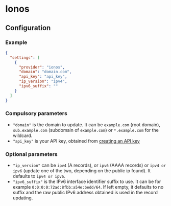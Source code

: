 # Ionos

## Configuration

### Example

```json
{
  "settings": [
    {
      "provider": "ionos",
      "domain": "domain.com",
      "api_key": "api_key",
      "ip_version": "ipv4",
      "ipv6_suffix": ""
    }
  ]
}
```

### Compulsory parameters

- `"domain"` is the domain to update. It can be `example.com` (root domain), `sub.example.com` (subdomain of `example.com`) or `*.example.com` for the wildcard.
- `"api_key"` is your API key, obtained from [creating an API key](https://www.ionos.com/help/domains/configuring-your-ip-address/set-up-dynamic-dns-with-company-name/#c181598)

### Optional parameters

- `"ip_version"` can be `ipv4` (A records), or `ipv6` (AAAA records) or `ipv4 or ipv6` (update one of the two, depending on the public ip found). It defaults to `ipv4 or ipv6`.
- `"ipv6_suffix"` is the IPv6 interface identifier suffix to use. It can be for example `0:0:0:0:72ad:8fbb:a54e:bedd/64`. If left empty, it defaults to no suffix and the raw public IPv6 address obtained is used in the record updating.
